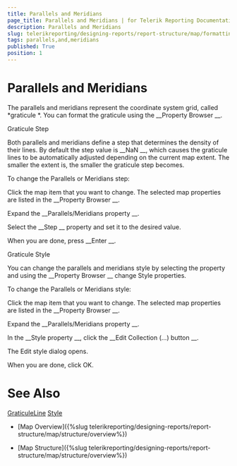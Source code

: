 ```yaml
---
title: Parallels and Meridians
page_title: Parallels and Meridians | for Telerik Reporting Documentation
description: Parallels and Meridians
slug: telerikreporting/designing-reports/report-structure/map/formatting-a-map/parallels-and-meridians
tags: parallels,and,meridians
published: True
position: 1
---
```


# Parallels and Meridians



The parallels and meridians represent the coordinate system grid, called 
*graticule
*.
        You can format the graticule using the 
__Property Browser
__.
      
Graticule Step


Both parallels and meridians define a step that determines the density of their lines. By default the step value is 
__NaN
__, which
          causes the graticule lines to be automatically adjusted depending on the current map extent.
          The smaller the extent is, the smaller the graticule step becomes.
        
To change the Parallels or Meridians step:


Click the map item that you want to change.
                The selected map properties are listed in the 
__Property Browser
__.
              


Expand the 
__Parallels/Meridians property
__.
              


Select the 
__Step
__ property and set it to the desired value.
              


When you are done, press 
__Enter
__.
              
Graticule Style


You can change the parallels and meridians style by selecting the property and using the 
__Property Browser
__ change Style properties.
        
To change the Parallels or Meridians style:


Click the map item that you want to change.
                  The selected map properties are listed in the 
__Property Browser
__.
                


Expand the 
__Parallels/Meridians property
__.
                


In the 
__Style property
__, click the 
__Edit Collection (…) button
__.
                


The Edit style dialog opens.
                


When you are done, click OK.
                


# See Also
[GraticuleLine](/reporting/api/Telerik.Reporting.GraticuleLine)
[Style](/reporting/api/Telerik.Reporting.Drawing.Style)


 * [Map Overview]({%slug telerikreporting/designing-reports/report-structure/map/structure/overview%})


 * [Map Structure]({%slug telerikreporting/designing-reports/report-structure/map/structure/overview%})

